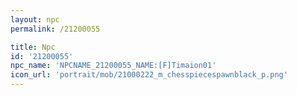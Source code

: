 ```yaml
---
layout: npc
permalink: /21200055

title: Npc
id: '21200055'
npc_name: 'NPCNAME_21200055_NAME:[F]Timaion01'
icon_url: 'portrait/mob/21000222_m_chesspiecespawnblack_p.png'
---
```

